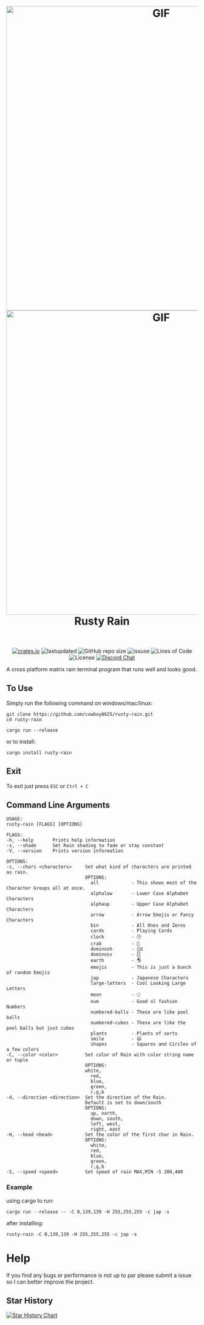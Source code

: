 <h1 align="center">
<br>
<img src="https://user-images.githubusercontent.com/43012445/105452071-411e4880-5c43-11eb-8ae2-4de61f310bf9.gif" alt="GIF" width="800">
<img src="https://cdn.discordapp.com/attachments/509849754583302154/812942011400847391/emoji_rain.gif" alt="GIF" width="800">
<br>
Rusty Rain
<br>
<br>
</h1>

<p align="center">
<a href="https://crates.io/crates/rusty-rain"><img alt="crates.io" src="https://img.shields.io/crates/v/rusty-rain.svg"></a>
<a><img alt="lastupdated" src="https://img.shields.io/github/last-commit/cowboy8625/rusty-rain"></a>
<a><img alt="GitHub repo size" src="https://img.shields.io/github/repo-size/cowboy8625/rusty-rain"></a>
<a><img alt="issuse" src="https://img.shields.io/github/issues/cowboy8625/rusty-rain"></a>
<a><img alt="Lines of Code" src="https://img.shields.io/tokei/lines/github/cowboy8625/rusty-rain"></a>
<a><img alt="License" src="https://img.shields.io/badge/License-MIT-blue.svg"></a>
<a href="https://discord.gg/KwnGX8P"><img alt="Discord Chat" src="https://img.shields.io/discord/509849754155614230"></a>
</p>

A cross platform matrix rain terminal program that runs well and looks good.

## To Use

Simply run the following command on windows/mac/linux:

```
git clone https://github.com/cowboy8625/rusty-rain.git
cd rusty-rain
```
```
cargo run --release
```

or to install:

```
cargo install rusty-rain
```

## Exit

To exit just press `ESC` or `Ctrl + C`


## Command Line Arguments

```
USAGE:
rusty-rain [FLAGS] [OPTIONS]

FLAGS:
-h, --help       Prints help information
-s, --shade      Set Rain shading to fade or stay constant
-V, --version    Prints version information

OPTIONS:
-c, --chars <characters>     Set what kind of characters are printed as rain.
                             OPTIONS:
                               all            - This shows most of the Character Groups all at once.
                               alphalow       - Lower Case Alphabet Characters
                               alphaup        - Upper Case Alphabet Characters
                               arrow          - Arrow Emojis or Fancy Characters
                               bin            - All Ones and Zeros
                               cards          - Playing Cards
                               clock          - 🕑
                               crab           - 🦀
                               dominosh       - 🀽
                               dominosv       - 🁫
                               earth          - 🌎
                               emojis         - This is just a bunch of random Emojis
                               jap            - Japanese Characters
                               large-letters  - Cool Looking Large Letters
                               moon           - 🌕
                               num            - Good ol fashion Numbers
                               numbered-balls - These are like pool balls
                               numbered-cubes - These are like the pool balls but just cubes
                               plants         - Plants of sorts
                               smile          - 😃
                               shapes         - Squares and Circles of a few colors
-C, --color <color>          Set color of Rain with color string name or tuple
                             OPTIONS:
                             white,
                               red,
                               blue,
                               green,
                               r,g,b
-d, --direction <direction>  Set the direction of the Rain.
                             Default is set to down/south
                             OPTIONS:
                               up, north,
                               down, south,
                               left, west,
                               right, east
-H, --head <head>            Set the color of the first char in Rain.
                             OPTIONS:
                               white,
                               red,
                               blue,
                               green,
                               r,g,b
-S, --speed <speed>          Set speed of rain MAX,MIN -S 200,400
```

### Example

  using cargo to run:

  `cargo run --release -- -C 0,139,139 -H 255,255,255 -c jap -s`

  after installing:

  `rusty-rain -C 0,139,139 -H 255,255,255 -c jap -s`

# Help

  If you find any bugs or performance is not up to par please submit a issue so I can better improve
  the project.

## Star History

<a href="https://star-history.com/#cowboy8625/rusty-rain&Date">
  <picture>
    <source media="(prefers-color-scheme: dark)" srcset="https://api.star-history.com/svg?repos=cowboy8625/rusty-rain&type=Date&theme=dark" />
    <source media="(prefers-color-scheme: light)" srcset="https://api.star-history.com/svg?repos=cowboy8625/rusty-rain&type=Date" />
    <img alt="Star History Chart" src="https://api.star-history.com/svg?repos=cowboy8625/rusty-rain&type=Date" />
  </picture>
</a>

